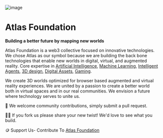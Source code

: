![image](https://user-images.githubusercontent.com/64185677/187881932-87c2b005-cd6e-4aff-a78d-46d654f255c3.png)
# Atlas Foundation
**Building a better future by mapping new worlds**

Atlas Foundation is a web3 collective focused on innovative technologies. We chose Atlas as our symbol because we are building the back bone technologies that enable new worlds in digital, virtual, and augmented reality.
Core expertise in 
[Artificial Intelligence](https://github.com/AtlasFoundation/Thoth), 
[Machine Learning](https://github.com/AtlasFoundation/AutomaticTikTalk),
[Intelligent Agents](https://github.com/AtlasFoundation/Digital-Beings), 
[3D design](https://github.com/AtlasFoundation/Magrathea), 
[Digital Assets](https://github.com/AtlasFoundation/IC-Avatar-Creator), 
[Gaming](https://github.com/AtlasFoundation/XREngine). 

We create 3D worlds optimized for browser based augmented and virtual reality experiences. We are united by a passion to create a better world both in virtual spaces and in our real communities. We envision a future where technology serves to unite us.

🌈 We welcome community contributions, simply submit a pull request. 

👩‍💻 If you fork us please share your new twist! We'd love to see what you build.  

🪙 Support Us- Contribute To [Atlas Foundation]()

